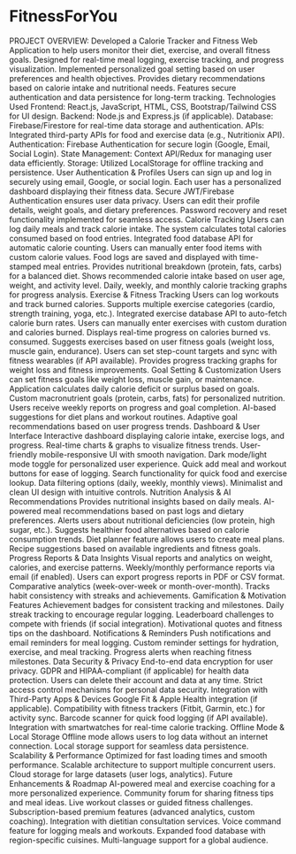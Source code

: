 # FitnessForYou
PROJECT OVERVIEW:
Developed a Calorie Tracker and Fitness Web Application to help users monitor their diet, exercise, and overall fitness goals.
Designed for real-time meal logging, exercise tracking, and progress visualization.
Implemented personalized goal setting based on user preferences and health objectives.
Provides dietary recommendations based on calorie intake and nutritional needs.
Features secure authentication and data persistence for long-term tracking.
Technologies Used
Frontend: React.js, JavaScript, HTML, CSS, Bootstrap/Tailwind CSS for UI design.
Backend: Node.js and Express.js (if applicable).
Database: Firebase/Firestore for real-time data storage and authentication.
APIs: Integrated third-party APIs for food and exercise data (e.g., Nutritionix API).
Authentication: Firebase Authentication for secure login (Google, Email, Social Login).
State Management: Context API/Redux for managing user data efficiently.
Storage: Utilized LocalStorage for offline tracking and persistence.
User Authentication & Profiles
Users can sign up and log in securely using email, Google, or social login.
Each user has a personalized dashboard displaying their fitness data.
Secure JWT/Firebase Authentication ensures user data privacy.
Users can edit their profile details, weight goals, and dietary preferences.
Password recovery and reset functionality implemented for seamless access.
Calorie Tracking
Users can log daily meals and track calorie intake.
The system calculates total calories consumed based on food entries.
Integrated food database API for automatic calorie counting.
Users can manually enter food items with custom calorie values.
Food logs are saved and displayed with time-stamped meal entries.
Provides nutritional breakdown (protein, fats, carbs) for a balanced diet.
Shows recommended calorie intake based on user age, weight, and activity level.
Daily, weekly, and monthly calorie tracking graphs for progress analysis.
Exercise & Fitness Tracking
Users can log workouts and track burned calories.
Supports multiple exercise categories (cardio, strength training, yoga, etc.).
Integrated exercise database API to auto-fetch calorie burn rates.
Users can manually enter exercises with custom duration and calories burned.
Displays real-time progress on calories burned vs. consumed.
Suggests exercises based on user fitness goals (weight loss, muscle gain, endurance).
Users can set step-count targets and sync with fitness wearables (if API available).
Provides progress tracking graphs for weight loss and fitness improvements.
Goal Setting & Customization
Users can set fitness goals like weight loss, muscle gain, or maintenance.
Application calculates daily calorie deficit or surplus based on goals.
Custom macronutrient goals (protein, carbs, fats) for personalized nutrition.
Users receive weekly reports on progress and goal completion.
AI-based suggestions for diet plans and workout routines.
Adaptive goal recommendations based on user progress trends.
Dashboard & User Interface
Interactive dashboard displaying calorie intake, exercise logs, and progress.
Real-time charts & graphs to visualize fitness trends.
User-friendly mobile-responsive UI with smooth navigation.
Dark mode/light mode toggle for personalized user experience.
Quick add meal and workout buttons for ease of logging.
Search functionality for quick food and exercise lookup.
Data filtering options (daily, weekly, monthly views).
Minimalist and clean UI design with intuitive controls.
Nutrition Analysis & AI Recommendations
Provides nutritional insights based on daily meals.
AI-powered meal recommendations based on past logs and dietary preferences.
Alerts users about nutritional deficiencies (low protein, high sugar, etc.).
Suggests healthier food alternatives based on calorie consumption trends.
Diet planner feature allows users to create meal plans.
Recipe suggestions based on available ingredients and fitness goals.
Progress Reports & Data Insights
Visual reports and analytics on weight, calories, and exercise patterns.
Weekly/monthly performance reports via email (if enabled).
Users can export progress reports in PDF or CSV format.
Comparative analytics (week-over-week or month-over-month).
Tracks habit consistency with streaks and achievements.
Gamification & Motivation Features
Achievement badges for consistent tracking and milestones.
Daily streak tracking to encourage regular logging.
Leaderboard challenges to compete with friends (if social integration).
Motivational quotes and fitness tips on the dashboard.
Notifications & Reminders
Push notifications and email reminders for meal logging.
Custom reminder settings for hydration, exercise, and meal tracking.
Progress alerts when reaching fitness milestones.
Data Security & Privacy
End-to-end data encryption for user privacy.
GDPR and HIPAA-compliant (if applicable) for health data protection.
Users can delete their account and data at any time.
Strict access control mechanisms for personal data security.
Integration with Third-Party Apps & Devices
Google Fit & Apple Health integration (if applicable).
Compatibility with fitness trackers (Fitbit, Garmin, etc.) for activity sync.
Barcode scanner for quick food logging (if API available).
Integration with smartwatches for real-time calorie tracking.
Offline Mode & Local Storage
Offline mode allows users to log data without an internet connection.
Local storage support for seamless data persistence.
Scalability & Performance
Optimized for fast loading times and smooth performance.
Scalable architecture to support multiple concurrent users.
Cloud storage for large datasets (user logs, analytics).
Future Enhancements & Roadmap
AI-powered meal and exercise coaching for a more personalized experience.
Community forum for sharing fitness tips and meal ideas.
Live workout classes or guided fitness challenges.
Subscription-based premium features (advanced analytics, custom coaching).
Integration with dietitian consultation services.
Voice command feature for logging meals and workouts.
Expanded food database with region-specific cuisines.
Multi-language support for a global audience.
